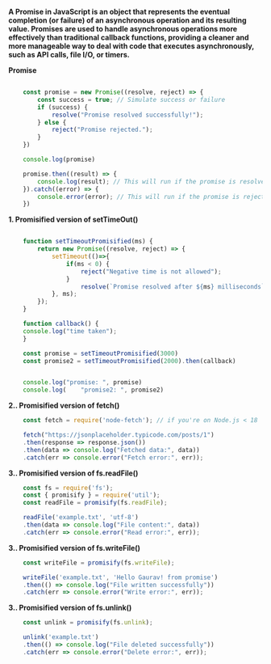 **A Promise in JavaScript is an object that represents the eventual completion (or failure) of an asynchronous operation and its resulting value. Promises are used to handle asynchronous operations more effectively than traditional callback functions, providing a cleaner and more manageable way to deal with code that executes asynchronously, such as API calls, file I/O, or timers.** 


**Promise**
```Javascript

    const promise = new Promise((resolve, reject) => {
        const success = true; // Simulate success or failure
        if (success) {
            resolve("Promise resolved successfully!");
        } else {
            reject("Promise rejected.");
        }
    })

    console.log(promise) 

    promise.then((result) => {
        console.log(result); // This will run if the promise is resolved    
    }).catch((error) => {
        console.error(error); // This will run if the promise is rejected
    })

```

**1. Promisified version of setTimeOut()**
```Javascript 

    function setTimeoutPromisified(ms) {
        return new Promise((resolve, reject) => {
            setTimeout(()=>{
                if(ms < 0) {
                    reject("Negative time is not allowed");
                }
                    resolve(`Promise resolved after ${ms} milliseconds`);
            }, ms);
        });
    }

    function callback() {
    console.log("time taken");
    }

    const promise = setTimeoutPromisified(3000)
    const promise2 = setTimeoutPromisified(2000).then(callback)


    console.log("promise: ", promise)
    console.log(    "promise2: ", promise2)
```

**2.. Promisified version of fetch()**
```Javascript
    const fetch = require('node-fetch'); // if you're on Node.js < 18

    fetch("https://jsonplaceholder.typicode.com/posts/1")
    .then(response => response.json())
    .then(data => console.log("Fetched data:", data))
    .catch(err => console.error("Fetch error:", err));
```  

**3.. Promisified version of fs.readFile()**
```Javascript
    const fs = require('fs');
    const { promisify } = require('util');
    const readFile = promisify(fs.readFile);

    readFile('example.txt', 'utf-8')
    .then(data => console.log("File content:", data))
    .catch(err => console.error("Read error:", err));

```  

**3.. Promisified version of fs.writeFile()**
```Javascript
    const writeFile = promisify(fs.writeFile);

    writeFile('example.txt', 'Hello Gaurav! from promise')
    .then(() => console.log("File written successfully"))
    .catch(err => console.error("Write error:", err));


```  


**3.. Promisified version of fs.unlink()**
```Javascript
    const unlink = promisify(fs.unlink);

    unlink('example.txt')
    .then(() => console.log("File deleted successfully"))
    .catch(err => console.error("Delete error:", err));


```  
